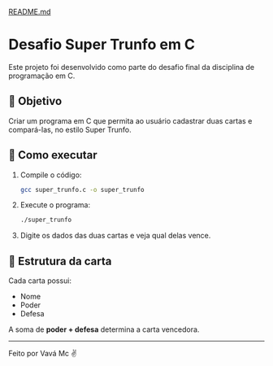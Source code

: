 [README.md](https://github.com/user-attachments/files/22200279/README.md)
# Desafio Super Trunfo em C

Este projeto foi desenvolvido como parte do desafio final da disciplina de programação em C.

## 🎯 Objetivo
Criar um programa em C que permita ao usuário cadastrar duas cartas e compará-las, no estilo Super Trunfo.

## 🚀 Como executar
1. Compile o código:
   ```bash
   gcc super_trunfo.c -o super_trunfo
   ```

2. Execute o programa:
   ```bash
   ./super_trunfo
   ```

3. Digite os dados das duas cartas e veja qual delas vence.

## 📝 Estrutura da carta
Cada carta possui:
- Nome
- Poder
- Defesa

A soma de **poder + defesa** determina a carta vencedora.

---
Feito por Vavá Mc ✌️
